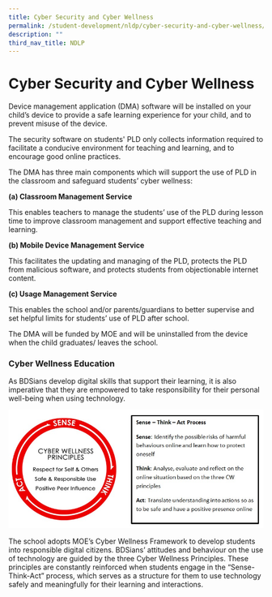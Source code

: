 ```yaml
---
title: Cyber Security and Cyber Wellness
permalink: /student-development/nldp/cyber-security-and-cyber-wellness/
description: ""
third_nav_title: NDLP
---
```



Cyber Security and Cyber Wellness
=================================

Device management application (DMA) software will be installed on your child’s device to provide a safe learning experience for your child, and to prevent misuse of the device.

  

The security software on students' PLD only collects information required to facilitate a conducive environment for teaching and learning, and to encourage good online practices.

  

The DMA has three main components which will support the use of PLD in the classroom and safeguard students’ cyber wellness:

  


<b>(a) Classroom Management Service</b>



  

This enables teachers to manage the students’ use of the PLD during lesson time to improve classroom management and support effective teaching and learning.

  



<b>(b) Mobile Device Management Service</b>



  

This facilitates the updating and managing of the PLD, protects the PLD from malicious software, and protects students from objectionable internet content.

  



<b>(c) Usage Management Service</b>



  

This enables the school and/or parents/guardians to better supervise and set helpful limits for students’ use of PLD after school.

  

The DMA will be funded by MOE and will be uninstalled from the device when the child graduates/ leaves the school.

### Cyber Wellness Education

As BDSians develop digital skills that support their learning, it is also imperative that they are empowered to take responsibility for their personal well-being when using technology.

![Cyber Wellness Education](/images/Cyber%20Wellness%20Education.jpg)

The school adopts MOE’s Cyber Wellness Framework to develop students into responsible digital citizens. BDSians’ attitudes and behaviour on the use of technology are guided by the three Cyber Wellness Principles. These principles are constantly reinforced when students engage in the “Sense-Think-Act” process, which serves as a structure for them to use technology safely and meaningfully for their learning and interactions.